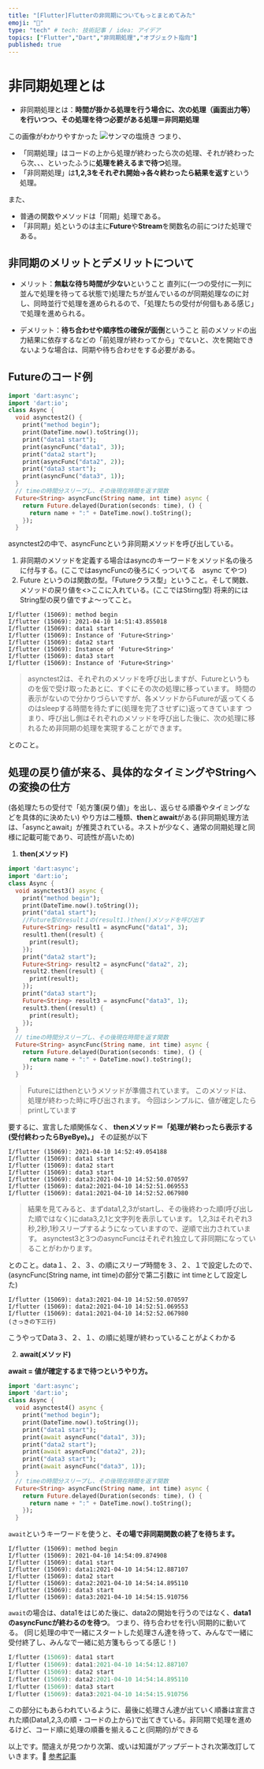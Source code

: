 ```yaml
---
title: "[Flutter]Flutterの非同期についてもっとまとめてみた"
emoji: "🔖"
type: "tech" # tech: 技術記事 / idea: アイデア
topics: ["Flutter","Dart","非同期処理","オブジェクト指向"]
published: true
---
```

# 非同期処理とは
- 非同期処理とは：**時間が掛かる処理を行う場合に、次の処理（画面出力等）を行いつつ、その処理を待つ必要がある処理＝非同期処理**

この画像がわかりやすかった
![サンマの塩焼き](https://storage.googleapis.com/zenn-user-upload/mt9ez6dyg0p2a6lss56492awjx47)
つまり、
- 「同期処理」はコードの上から処理が終わったら次の処理、それが終わったら次、、、といったふうに**処理を終えるまで待つ**処理。
- 「非同期処理」は**1,2,3をそれぞれ開始→各々終わったら結果を返す**という処理。

また、
- 普通の関数やメソッドは「同期」処理である。
- 「非同期」処というのは主に**Future**や**Stream**を関数名の前につけた処理である。
## 非同期のメリットとデメリットについて
- メリット：**無駄な待ち時間が少ない**ということ
直列に(一つの受付に一列に並んで処理を待ってる状態で)処理たちが並んでいるのが同期処理なのに対し、同時並行で処理を進められるので、「処理たちの受付が何個もある感じ」で処理を進められる。

- デメリット：**待ち合わせや順序性の確保が面倒**ということ
前のメソッドの出力結果に依存するなどの「前処理が終わってから」でないと、次を開始できないような場合は、同期や待ち合わせをする必要がある。
## Futureのコード例
```java:main.dart
import 'dart:async';
import 'dart:io';
class Async {
  void asynctest2() {
    print("method begin");
    print(DateTime.now().toString());
    print("data1 start");
    print(asyncFunc("data1", 3));
    print("data2 start");
    print(asyncFunc("data2", 2));
    print("data3 start");
    print(asyncFunc("data3", 1));
  }
  // timeの時間分スリープし、その後現在時間を返す関数
  Future<String> asyncFunc(String name, int time) async {
    return Future.delayed(Duration(seconds: time), () {
      return name + ":" + DateTime.now().toString();
    });
  }
```

asynctest2の中で、asyncFuncという非同期メソッドを呼び出している。
1. 非同期のメソッドを定義する場合はasyncのキーワードをメソッド名の後ろに付与する。(ここではasyncFuncの後ろにくっついてる　async てやつ)
2. Future<String> というのは関数の型。「Futureクラス型」ということ。そして関数、メソッドの戻り値を<>ここに入れている。(ここではStirng型)
将来的にはString型の戻り値ですよ〜ってこと。

```java:
I/flutter (15069): method begin
I/flutter (15069): 2021-04-10 14:51:43.855018
I/flutter (15069): data1 start
I/flutter (15069): Instance of 'Future<String>'
I/flutter (15069): data2 start
I/flutter (15069): Instance of 'Future<String>'
I/flutter (15069): data3 start
I/flutter (15069): Instance of 'Future<String>'
```
>asynctest2は、それぞれのメソッドを呼び出しますが、Future<String>というものを仮で受け取ったあとに、すぐにその次の処理に移っています。
時間の表示がないので分かりづらいですが、各メソッドからFuture<String>が返ってくるのはsleepする時間を待たずに(処理を完了させずに)返ってきています
つまり、呼び出し側はそれぞれのメソッドを呼び出した後に、次の処理に移れるため非同期の処理を実現することができます。

とのこと。
## 処理の戻り値が来る、具体的なタイミングやStringへの変換の仕方
(各処理たちの受付で「処方箋(戻り値)」を出し、返らせる順番やタイミングなどを具体的に決めたい)
やり方は二種類、**then**と**await**がある(非同期処理方法は、「asyncとawait」が推奨されている。ネストが少なく、通常の同期処理と同様に記載可能であり、可読性が高いため)
1. **then(メソッド)**
```java:main.dart
import 'dart:async';
import 'dart:io';
class Async {
  void asynctest3() async {
    print("method begin");
    print(DateTime.now().toString());
    print("data1 start");
    //Future型のresult１の(result1.)then()メソッドを呼び出す
    Future<String> result1 = asyncFunc("data1", 3);
    result1.then((result) {
      print(result);
    });
    print("data2 start");
    Future<String> result2 = asyncFunc("data2", 2);
    result2.then((result) {
      print(result);
    });
    print("data3 start");
    Future<String> result3 = asyncFunc("data3", 1);
    result3.then((result) {
      print(result);
    });
  }
  // timeの時間分スリープし、その後現在時間を返す関数
  Future<String> asyncFunc(String name, int time) async {
    return Future.delayed(Duration(seconds: time), () {
      return name + ":" + DateTime.now().toString();
    });
  }
```
>Futureにはthenというメソッドが準備されています。
このメソッドは、処理が終わった時に呼び出されます。
今回はシンプルに、値が確定したらprintしています

要するに、宣言した順関係なく、
**thenメソッド＝「処理が終わったら表示する(受付終わったらByeBye)。」**
その証拠が以下
```java:thenthenI/flutter (15069): method begin
I/flutter (15069): 2021-04-10 14:52:49.054188
I/flutter (15069): data1 start
I/flutter (15069): data2 start
I/flutter (15069): data3 start
I/flutter (15069): data3:2021-04-10 14:52:50.070597
I/flutter (15069): data2:2021-04-10 14:52:51.069553
I/flutter (15069): data1:2021-04-10 14:52:52.067980
```
>結果を見てみると、まずdata1,2,3がstartし、その後終わった順(呼び出した順ではなく)にdata3,2,1と文字列を表示しています。
1,2,3はそれぞれ3秒,2秒,1秒スリープするようになっていますので、逆順で出力されています。
asynctest3と3つのasyncFuncはそれぞれ独立して非同期になっていることがわかります。

とのこと。data１、２、３、の順にスリープ時間を３、２、１で設定したので、
(asyncFunc(String name, int time)の部分で第二引数に int timeとして設定した)
```java:
I/flutter (15069): data3:2021-04-10 14:52:50.070597
I/flutter (15069): data2:2021-04-10 14:52:51.069553
I/flutter (15069): data1:2021-04-10 14:52:52.067980
(さっきの下三行)
```
こうやってData３、２、１、の順に処理が終わっていることがよくわかる


2. **await(メソッド)**

**await = 値が確定するまで待つというやり方。**

```java:main.dart
import 'dart:async';
import 'dart:io';
class Async {
  void asynctest4() async {
    print("method begin");
    print(DateTime.now().toString());
    print("data1 start");
    print(await asyncFunc("data1", 3));
    print("data2 start");
    print(await asyncFunc("data2", 2));
    print("data3 start");
    print(await asyncFunc("data3", 1));
  }
  // timeの時間分スリープし、その後現在時間を返す関数
  Future<String> asyncFunc(String name, int time) async {
    return Future.delayed(Duration(seconds: time), () {
      return name + ":" + DateTime.now().toString();
    });
  }
```
`await`というキーワードを使うと、**その場で非同期関数の終了を待ちます。**
```java:
I/flutter (15069): method begin
I/flutter (15069): 2021-04-10 14:54:09.874908
I/flutter (15069): data1 start
I/flutter (15069): data1:2021-04-10 14:54:12.887107
I/flutter (15069): data2 start
I/flutter (15069): data2:2021-04-10 14:54:14.895110
I/flutter (15069): data3 start
I/flutter (15069): data3:2021-04-10 14:54:15.910756
```
`await`の場合は、data1をはじめた後に、data2の開始を行うのではなく、**data1のasyncFuncが終わるのを待つ**。
つまり、待ち合わせを行い同期的に動いてる。
(同じ処理の中で一緒にスタートした処理さん達を待って、みんなで一緒に受付終了し、みんなで一緒に処方箋もらってる感じ！)
```dart
I/flutter (15069): data1 start
I/flutter (15069): data1:2021-04-10 14:54:12.887107
I/flutter (15069): data2 start
I/flutter (15069): data2:2021-04-10 14:54:14.895110
I/flutter (15069): data3 start
I/flutter (15069): data3:2021-04-10 14:54:15.910756
```
この部分にもあらわれているように、最後に処理さん達が出ていく順番は宣言された順(Data1,2,3,の順・コードの上から)で出てきている。非同期で処理を進めるけど、コード順に処理の順番を揃えること(同期的)ができる

以上です。間違えが見つかり次第、或いは知識がアップデートされ次第改訂していきます。🙏
[参考記事](https://zenn.dev/kazutxt/books/flutter_practice_introduction/viewer/intermediate_async)